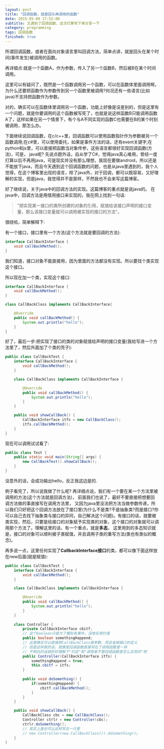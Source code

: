 ```yaml
---
layout: post
title: "回调函数，就是回头再调用的函数"
date: 2015-05-09 17:52:00
subtitle: 又遇到了回调函数，这次打算写下来分享一下
category: programming
tags: 回调函数
finished: true
---
```


所谓回调函数，或者在面向对象语言里叫回调方法，简单点讲，就是回头在某个时间(事件发生)被调用的函数。 

再详细点:就是一个函数A，作为参数，传入了另一个函数B，然后被B在某个时间调用。

这里可以有疑问了，既然是一个函数调用另一个函数，可以在函数体里面调用啊，为什么还要把函数作为参数传到另一个函数里被调用?何况还有一些语言(比如java)不支持把函数作为参数。

对的，确实可以在函数体里调用另一个函数，功能上好像是没差别的，但是这里有一个问题，就是你要调用的这个函数被写死了，也就是说这样函数B只能调用函数A了，这样如果在另一个情景下，有个与A不同实现的函数C也需要在B的某个时刻被调用，那怎么办。

下面继续说回调函数，在c/c++里，回调函数可以使用函数指针作为参数被另一个函数调用;在c#里，可以使用委托，如果是事件方法的话，还有event关键字;在python和js里，可以直接把函数当对象传参，这些语言都很好实现回调函数(方法)，可是， java呢? 先说点题外话，自从学了C#，觉得java真心难用，曾经一度打算以后不再用java，可是现实并没有那么理想，我现在要做android，所以还是不能放下java，而且今天遇到这个回调函数的问题，也是从java里遇到的，我个人觉得，在这个博客里出现的语言，除了java外，对于回调，都可以既容易，又好理解的实现，但是java，我觉得并不是那样，不然我也不会来写这篇博客。

好了继续说，关于java中的回调方法的实现。这篇博客的重点就是说java的。 在java中，回调方法是用借用接口来实现的，我在网上找到一句话:

>"把实现某一接口的类所创建的对象的引用，赋值给该接口声明的接口变量，那么该接口变量就可以调用被实现的接口的方法"。

很绕哈，简单解释下:

有一个接口，接口里有一个方法(这个方法就是要回调的方法):

```java
interface CallBackInterface {
    void callBackMethod();
}
```

我们知道，接口对象不能直接用，因为里面的方法都没有实现。所以要找个类实现这个接口。

所以现在加一个类，实现这个接口:

```java
interface CallBackInterface {
    void callBackMethod();
}

class CallBackClass implements CallBackInterface{

    @Override
    public void callBackMethod() {
        System.out.println("hello");
    }
}
```

好了，最后一步:把实现了接口的类的对象赋值给声明的接口变量(我给写进一个方法里了，然后外面加了个类的壳子):

```java
public class CallBackTest {
    interface CallBackInterface {
        void callBackMethod();
    }

    class CallBackClass implements CallBackInterface {

        @Override
        public void callBackMethod() {
            System.out.println("hello");
        }
    }

    public void showCallBack() {
        CallBackInterface itfs = new CallBackClass();
        itfs.callBackMethod();
    }
}
```

现在可以调用试试看了:

```java
public class Test {
    public static void main(String[] args) {
        new CallBackTest().showCallBack();
    }
}
```

没意外的话，会成功输出hello，反正我这边是的.

例子看完了，所以说我做了什么呢? 再详细点说，我们有一个要在某一个方法里被调用的方法(这个方法就是回调方法)， 前面我们也说了，最好不要直接把想要回调方法做的事直接写在调用方法里， 又因为java里没法把方法当做参数传递，所以我们只好把这个回调方法放在了接口里(为什么不是类?不是抽象类?而是接口?你可以自己去找下抽象类与接口的异同，自己解决这个问题)。有接口的话，就要被类实现，然后，只要是给接口的对象赋予实现类的对象，这个接口的对象就可以调用那个方法了。理解这里的话，有一个重点，就是**多态**， 这里用到的多态知识就是，接口的对象可以顺利被子类赋值，并且调用子类的重写方法(类也有类似的概念)。

再多说一点，这里任何实现了**CallbackInterface接口**的类，都可以像下面这样放在new后面(就是赋值):

```java
public class CallBackTest {
    interface CallBackInterface {
        void callBackMethod();
    }

    class CallBackClass implements CallBackInterface {

        @Override
        public void callBackMethod() {
            System.out.println("hello");
        }
    }
    
    class Controller {
        private CallBackInterface cbitf;
        // 这个boolean只是为了模拟有事件，没啥实用价值
        public boolean somethingHappend;
        // 这里确实可以直接把CallBackClass做参数，而且省掉接口的定义
        // 但是这样做的话，就像是回调函数直接写在了调用函数里一样
        // 不明白的话就好好理解下"约定"和"调用者不管回调函数是怎么实现的"吧
        public Controller(CallBackInterface itfs) {
            somethingHappend = true;
            this.cbitf = itfs;
        }
        
        public void doSomething() {
            if(somethingHappend) {
                cbitf.callBackMethod();
            }
        }
    }

    public void showCallBack() {
        CallBackClass cbc = new CallBackClass();
        Controller ctrlr = new Controller(cbc);
        ctrlr.doSomething();
        // 其实上面也可以这样写在一行里
        // new Controller(new CallBackClass()).doSomething();
    }
}
```
